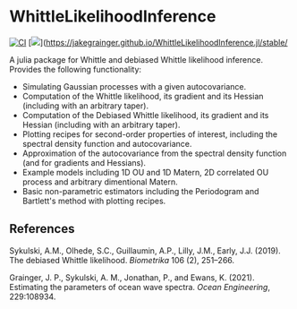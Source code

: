 # WhittleLikelihoodInference

[![CI](https://github.com/JakeGrainger/WhittleLikelihoodInference.jl/actions/workflows/CI.yml/badge.svg)](https://github.com/JakeGrainger/WhittleLikelihoodInference.jl/actions/workflows/CI.yml)
[![](https://img.shields.io/badge/docs-stable-blue.svg)](https://jakegrainger.github.io/WhittleLikelihoodInference.jl/stable/

A julia package for Whittle and debiased Whittle likelihood inference. Provides the following functionality:

- Simulating Gaussian processes with a given autocovariance.
- Computation of the Whittle likelihood, its gradient and its Hessian (including with an arbitrary taper). 
- Computation of the Debiased Whittle likelihood, its gradient and its Hessian (including with an arbitrary taper).
- Plotting recipes for second-order properties of interest, including the spectral density function and autocovariance.
- Approximation of the autocovariance from the spectral density function (and for gradients and Hessians).
- Example models including 1D OU and 1D Matern, 2D correlated OU process and arbitrary dimentional Matern.
- Basic non-parametric estimators including the Periodogram and Bartlett's method with plotting recipes.

## References

Sykulski, A.M., Olhede, S.C., Guillaumin, A.P., Lilly, J.M., Early, J.J. (2019). The debiased Whittle likelihood. *Biometrika* 106 (2), 251–266.

Grainger, J. P., Sykulski, A. M., Jonathan, P., and Ewans, K. (2021). Estimating the parameters of ocean wave
spectra. *Ocean Engineering*, 229:108934.
